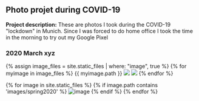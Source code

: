 ## Photo projet during COVID-19

**Project description:** These are photos I took during the COVID-19 "lockdown" in Munich. Since I was forced to do home 
office I took the time in the morning to try out my Google Pixel 

### 2020 March xyz 

{% assign image_files = site.static_files | where: "image", true %}
{% for myimage in image_files %}
  {{ myimage.path }}
  <img src="images/FlowersSprint2020.jpg?raw=true"/>
  <img src="{{ myimage.path }}?raw=true"/>
{% endfor %}

{% for image in site.static_files %}
    {% if image.path contains 'images/spring2020' %}
        <img src="{{ site.baseurl }}{{ image.path }}" alt="image" />
    {% endif %}
{% endfor %}

